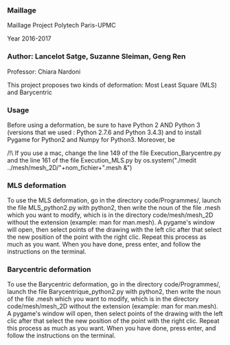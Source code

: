 
### Maillage

Maillage Project
Polytech Paris-UPMC

Year 2016-2017

### Author: Lancelot Satge, Suzanne Sleiman, Geng Ren
Professor: Chiara Nardoni

This project proposes two kinds of deformation: Most Least Square (MLS) and Barycentric

### Usage

Before using a deformation, be sure to have Python 2 AND Python 3 (versions that we used : Python 2.7.6 and Python 3.4.3) and to install Pygame for Python2 and Numpy for Python3. Moreover, be 

/!\ If you use a mac, change the line 149 of the file Execution_Barycentre.py and the line 161 of the file Execution_MLS.py by os.system("./medit ../mesh/mesh_2D/"+nom_fichier+".mesh &")

### MLS deformation
To use the MLS deformation, go in the directory code/Programmes/, launch the file MLS_python2.py with python2, then write the noun of the file .mesh which you want to modify, which is in the directory code/mesh/mesh_2D without the extension (example: man for man.mesh). A pygame's window will open, then select points of the drawing with the left clic after that select the new position of the point with the right clic. Repeat this process as much as you want.
When you have done, press enter, and follow the instructions on the terminal.

### Barycentric deformation
To use the Barycentric deformation, go in the directory code/Programmes/, launch the file Barycentrique_python2.py with python2, then write the noun of the file .mesh which you want to modify, which is in the directory code/mesh/mesh_2D without the extension (example: man for man.mesh). A pygame's window will open, then select points of the drawing with the left clic after that select the new position of the point with the right clic. Repeat this process as much as you want.
When you have done, press enter, and follow the instructions on the terminal.
